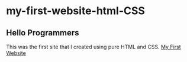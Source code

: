 # my-first-website-html-CSS
## Hello Programmers 
This was the first site that I created using pure HTML and CSS.
[My First Website](https://jetmeteor.000webhostapp.com/index.html)
